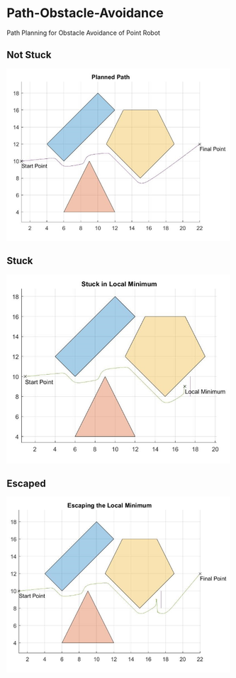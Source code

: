 # Path-Obstacle-Avoidance

Path Planning for Obstacle Avoidance of Point Robot
## Not Stuck
![Not Stuck](q1.jpg)
## Stuck
![Stuck](q2.jpg)
## Escaped
![Escaped](q3.jpg)
